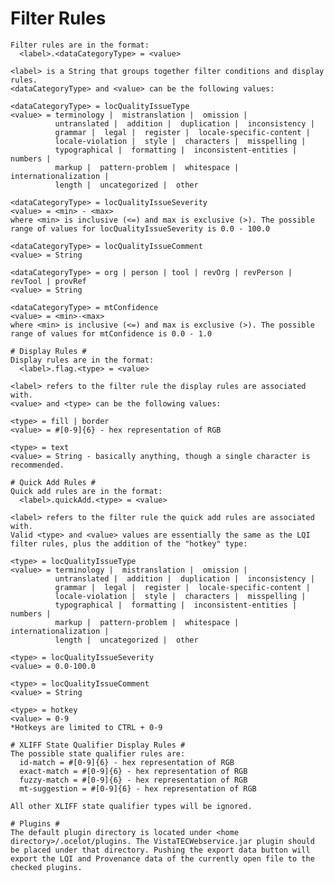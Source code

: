 # Filter Rules #
    Filter rules are in the format:
      <label>.<dataCategoryType> = <value>
    
    <label> is a String that groups together filter conditions and display rules.
    <dataCategoryType> and <value> can be the following values:
    
    <dataCategoryType> = locQualityIssueType
    <value> = terminology |  mistranslation |  omission | 
              untranslated |  addition |  duplication |  inconsistency | 
              grammar |  legal |  register |  locale-specific-content | 
              locale-violation |  style |  characters |  misspelling | 
              typographical |  formatting |  inconsistent-entities |  numbers | 
              markup |  pattern-problem |  whitespace |  internationalization | 
              length |  uncategorized |  other
    
    <dataCategoryType> = locQualityIssueSeverity
    <value> = <min> - <max>
    where <min> is inclusive (<=) and max is exclusive (>). The possible range of values for locQualityIssueSeverity is 0.0 - 100.0
    
    <dataCategoryType> = locQualityIssueComment
    <value> = String
    
    <dataCategoryType> = org | person | tool | revOrg | revPerson | revTool | provRef
    <value> = String

    <dataCategoryType> = mtConfidence
    <value> = <min>-<max>
    where <min> is inclusive (<=) and max is exclusive (>). The possible range of values for mtConfidence is 0.0 - 1.0
    
    # Display Rules #
    Display rules are in the format:
      <label>.flag.<type> = <value>
    
    <label> refers to the filter rule the display rules are associated with.
    <value> and <type> can be the following values:
    
    <type> = fill | border
    <value> = #[0-9]{6} - hex representation of RGB
    
    <type> = text
    <value> = String - basically anything, though a single character is recommended.
    
    # Quick Add Rules #
    Quick add rules are in the format:
      <label>.quickAdd.<type> = <value>
    
    <label> refers to the filter rule the quick add rules are associated with.
    Valid <type> and <value> values are essentially the same as the LQI filter rules, plus the addition of the "hotkey" type:
    
    <type> = locQualityIssueType
    <value> = terminology |  mistranslation |  omission |
              untranslated |  addition |  duplication |  inconsistency |
              grammar |  legal |  register |  locale-specific-content |
              locale-violation |  style |  characters |  misspelling |
              typographical |  formatting |  inconsistent-entities |  numbers |
              markup |  pattern-problem |  whitespace |  internationalization |
              length |  uncategorized |  other
    
    <type> = locQualityIssueSeverity
    <value> = 0.0-100.0
    
    <type> = locQualityIssueComment
    <value> = String
    
    <type> = hotkey
    <value> = 0-9
    *Hotkeys are limited to CTRL + 0-9

    # XLIFF State Qualifier Display Rules #
    The possible state qualifier rules are:
      id-match = #[0-9]{6} - hex representation of RGB
      exact-match = #[0-9]{6} - hex representation of RGB
      fuzzy-match = #[0-9]{6} - hex representation of RGB
      mt-suggestion = #[0-9]{6} - hex representation of RGB

    All other XLIFF state qualifier types will be ignored.

    # Plugins #
    The default plugin directory is located under <home directory>/.ocelot/plugins. The VistaTECWebservice.jar plugin should be placed under that directory. Pushing the export data button will export the LQI and Provenance data of the currently open file to the checked plugins.
